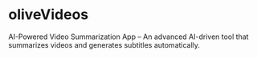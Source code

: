 # oliveVideos
AI-Powered Video Summarization App – An advanced AI-driven tool that summarizes videos and generates subtitles automatically.
